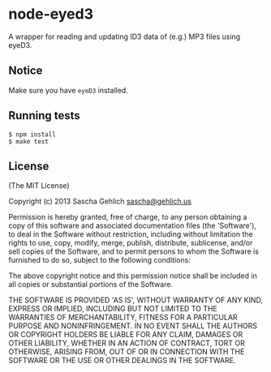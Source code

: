 # node-eyed3

A wrapper for reading and updating ID3 data of (e.g.) MP3 files using eyeD3.

## Notice

Make sure you have `eyeD3` installed.

## Running tests

    $ npm install
    $ make test

## License

(The MIT License)

Copyright (c) 2013 Sascha Gehlich <sascha@gehlich.us>

Permission is hereby granted, free of charge, to any person obtaining
a copy of this software and associated documentation files (the
'Software'), to deal in the Software without restriction, including
without limitation the rights to use, copy, modify, merge, publish,
distribute, sublicense, and/or sell copies of the Software, and to
permit persons to whom the Software is furnished to do so, subject to
the following conditions:

The above copyright notice and this permission notice shall be
included in all copies or substantial portions of the Software.

THE SOFTWARE IS PROVIDED 'AS IS', WITHOUT WARRANTY OF ANY KIND,
EXPRESS OR IMPLIED, INCLUDING BUT NOT LIMITED TO THE WARRANTIES OF
MERCHANTABILITY, FITNESS FOR A PARTICULAR PURPOSE AND NONINFRINGEMENT.
IN NO EVENT SHALL THE AUTHORS OR COPYRIGHT HOLDERS BE LIABLE FOR ANY
CLAIM, DAMAGES OR OTHER LIABILITY, WHETHER IN AN ACTION OF CONTRACT,
TORT OR OTHERWISE, ARISING FROM, OUT OF OR IN CONNECTION WITH THE
SOFTWARE OR THE USE OR OTHER DEALINGS IN THE SOFTWARE.
